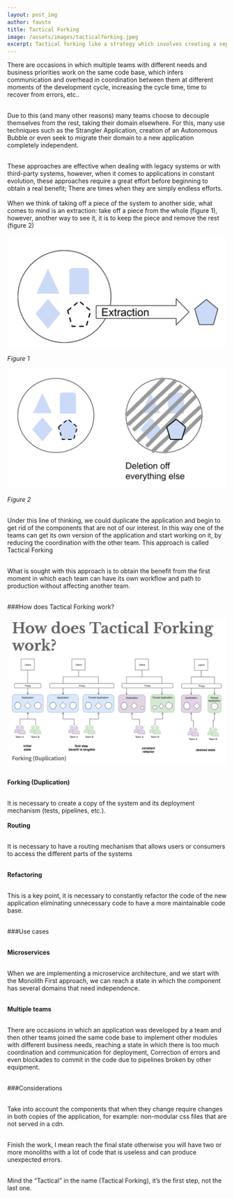 ```yaml
---
layout: post_img
author: fausto
title: Tactical Forking 
image: /assets/images/tacticalforking.jpeg
excerpt: Tactical forking like a strategy which involves creating a separate fork of the original project to develop new features or fix issues.
---
```

There are occasions in which multiple teams with different needs and business priorities work on the same code base, which infers communication and overhead in coordination between them at different moments of the development cycle, increasing the cycle time, time to recover from errors, etc..<br/><br/>

Due to this (and many other reasons) many teams choose to decouple themselves from the rest, taking their domain elsewhere. For this, many use techniques such as the Strangler Application, creation of an Autonomous Bubble or even seek to migrate their domain to a new application completely independent.
<br/><br/>

These approaches are effective when dealing with legacy systems or with third-party systems, however, when it comes to applications in constant evolution, these approaches require a great effort before beginning to obtain a real benefit; There are times when they are simply endless efforts.
<br/><br/>
When we think of taking off a piece of the system to another side, what comes to mind is an extraction: take off a piece from the whole (figure 1), however, another way to see it, it is to keep the piece and remove the rest (figure 2)
<br/><br/>
![Figure 1](/assets/images/tacticalforking_1.jpg)<br/><br/>
*Figure 1*<br/><br/>
![Figure 2](/assets/images/tacticalforking_2.jpg)<br/><br/>
*Figure 2*<br/><br/>

Under this line of thinking, we could duplicate the application and begin to get rid of the components that are not of our interest. In this way one of the teams can get its own version of the application and start working on it, by reducing the coordination with the other team. This approach is called Tactical Forking<br/><br/>

What is sought with this approach is to obtain the benefit from the first moment in which each team can have its own workflow and path to production without affecting another team.<br/><br/>


###How does Tactical Forking work?<br/><br/>
![Figure 3](/assets/images/tacticalforking_3.jpg)<br/><br/>

**Forking (Duplication)**<br/><br/>

It is necessary to create a copy of the system and its deployment mechanism (tests, pipelines, etc.).
<br/><br/>
**Routing**<br/><br/>

It is necessary to have a routing mechanism that allows users or consumers to access the different parts of the systems<br/><br/>

**Refactoring**<br/><br/>

This is a key point, it is necessary to constantly refactor the code of the new application eliminating unnecessary code to have a more maintainable code base.<br/><br/>

###Use cases<br/><br/>

**Microservices**<br/><br/>

When we are implementing a microservice architecture, and we start with the Monolith First approach, we can reach a state in which the component has several domains that need independence.<br/><br/>

**Multiple teams**<br/><br/>

There are occasions in which an application was developed by a team and then other teams joined the same code base to implement other modules with different business needs, reaching a state in which there is too much coordination and communication for deployment, Correction of errors and even blockades to commit in the code due to pipelines broken by other equipment.<br/><br/>

###Considerations<br/><br/>

Take into account the components that when they change require changes in both copies of the application, for example: non-modular css files that are not served in a cdn.<br/><br/>

Finish the work, I mean reach the final state otherwise you will have two or more monoliths with a lot of code that is useless and can produce unexpected errors.<br/><br/>

Mind the “Tactical” in the name (Tactical Forking), it’s the first step, not the last one.<br/><br/>
